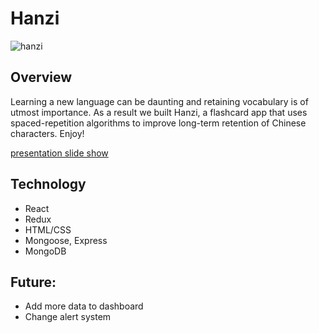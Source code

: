 # Hanzi

![hanzi](http://colin.red/media/hanzi.png)

## Overview
Learning a new language can be daunting and retaining vocabulary is of utmost importance. As a result we built Hanzi, a flashcard app that uses spaced-repetition algorithms to improve long-term retention of Chinese characters. Enjoy!

[presentation slide show](https://docs.google.com/presentation/d/103c-r7qpS5HwX3zPI1LMWO5t8-jG2ScPfdMoFK8n7Rs/edit#slide=id.g21ca4a0167_0_228)

## Technology
* React
* Redux
* HTML/CSS
* Mongoose, Express
* MongoDB

## Future:
* Add more data to dashboard
* Change alert system